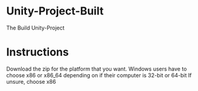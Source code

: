 # Unity-Project-Built
The Build Unity-Project
# Instructions
Download the zip for the platform that you want.
Windows users have to choose x86 or x86_64 depending on if their computer is 32-bit or 64-bit
If unsure, choose x86
